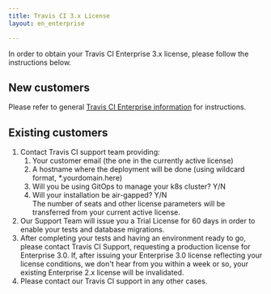 ```yaml
---
title: Travis CI 3.x License
layout: en_enterprise

---
```


In order to obtain your Travis CI Enterprise 3.x license, please follow the instructions below.

## New customers

Please refer to general [Travis CI Enterprise information](/user/enterprise/#trials-and-licensing) for instructions.

## Existing customers

1. Contact Travis CI support team providing:
    1. Your customer email (the one in the currently active license)
    2. A hostname where the deployment will be done (using wildcard format, *.yourdomain.here)
    3. Will you be using GitOps to manage your k8s cluster? Y/N
    4. Will your installation be air-gapped? Y/N
    <br />The number of seats and other license parameters will be transferred from your current active license.
2. Our Support Team will issue you a Trial License for 60 days in order to enable your tests and database migrations.
3. After completing your tests and having an environment ready to go, please contact Travis CI Support, requesting a production license for Enterprise 3.0. If, after issuing your Enterprise 3.0 license reflecting your license conditions, we don't hear from you within a week or so, your existing Enterprise 2.x license will be invalidated.
4. Please contact our Travis CI support in any other cases.
